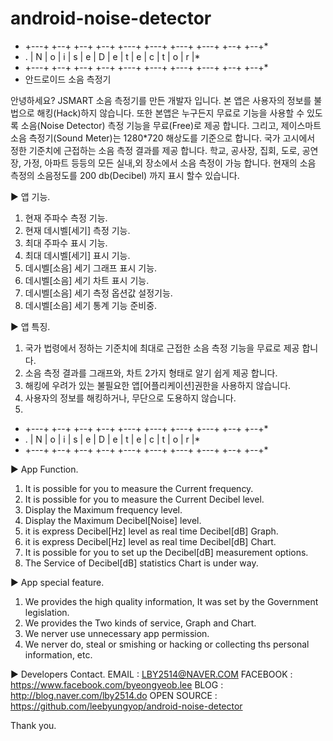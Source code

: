 android-noise-detector
======================

  *   +---+ +--+ +--+ +--+ +---+ +---+ +---+ +---+ +--+ +--+* 
  * . | N | o | i | s | e | D | e | t | e | c | t | o | r  |* 
  *   +---+ +--+ +--+ +--+ +---+ +---+ +---+ +---+ +--+ +--+* 
  *   안드로이드 소음 측정기

안녕하세요? JSMART 소음 측정기를 만든 개발자 입니다.
본 앱은 사용자의 정보를 불법으로 해킹(Hack)하지 않습니다.
또한 본앱은 누구든지 무료로 기능을 사용할 수 있도록
소음(Noise Detector) 측정 기능을 무료(Free)로 제공 합니다.
그리고,
제이스마트 소음 측정기(Sound Meter)는 1280*720 해상도를 기준으로 합니다.
국가 고시에서 정한 기준치에 근접하는 소음 측정 결과를 제공 합니다.
학교, 공사장, 집회, 도로, 공연장, 가정, 아파트 등등의 모든 실내,외 장소에서 
소음 측정이 가능 합니다.
현재의 소음 측정의 소음정도를 200 db(Decibel) 까지 표시 할수 있습니다.


▶ 앱 기능.

1. 현재 주파수 측정 기능.
2. 현재 데시벨[세기] 측정 기능.
3. 최대 주파수 표시 기능.
4. 최대 데시벨[세기] 표시 기능.
5. 데시벨[소음] 세기 그래프 표시 기능.
6. 데시벨[소음] 세기 차트 표시 기능.
7. 데시벨[소음] 세기 측정 옵션값 설정기능.
8. 데시벨[소음] 세기 통계 기능 준비중.
 

▶ 앱 특징.

1. 국가 법령에서 정하는 기준치에 최대로 근접한
   소음 측정 기능을 무료로 제공 합니다.
2. 소음 측정 결과를 그래프와, 차트 2가지 형태로
   알기 쉽게 제공 합니다.
3. 해킹에 우려가 있는 불필요한 앱[어플리케이션]권한을
   사용하지 않습니다.
4. 사용자의 정보를 해킹하거나, 무단으로 도용하지 않습니다.
5. 

  *   +---+ +--+ +--+ +--+ +---+ +---+ +---+ +---+ +--+ +--+* 
  * . | N | o | i | s | e | D | e | t | e | c | t | o | r  |* 
  *   +---+ +--+ +--+ +--+ +---+ +---+ +---+ +---+ +--+ +--+* 

▶ App Function.

1. It is possible for you to measure the Current frequency.
2. It is possible for you to measure the Current Decibel level.
3. Display the Maximum frequency level.
4. Display the Maximum Decibel[Noise] level.
5. it is express Decibel[Hz] level as real time Decibel[dB] Graph.
6. it is express Decibel[Hz] level as real time Decibel[dB] Chart.
7. It is possible for you to set up the  Decibel[dB] measurement options.
8. The Service of Decibel[dB] statistics Chart is under way.

▶ App special feature.
1. We provides the high quality information, It was set by the Government legislation.
2. We provides the Two kinds of service, Graph and Chart.
3. We nerver use unnecessary app permission.
4. We nerver do, steal or smishing or hacking or collecting ths personal information,  etc.

▶ Developers Contact.
EMAIL        : LBY2514@NAVER.COM
FACEBOOK     : https://www.facebook.com/byeongyeob.lee
BLOG         : http://blog.naver.com/lby2514.do
OPEN SOURCE  : https://github.com/leebyungyop/android-noise-detector

Thank you.
